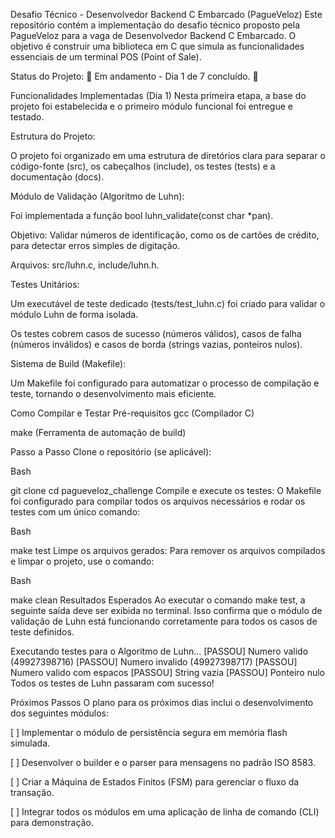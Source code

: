 Desafio Técnico - Desenvolvedor Backend C Embarcado (PagueVeloz)
Este repositório contém a implementação do desafio técnico proposto pela PagueVeloz para a vaga de Desenvolvedor Backend C Embarcado. O objetivo é construir uma biblioteca em C que simula as funcionalidades essenciais de um terminal POS (Point of Sale).

Status do Projeto: 🚧 Em andamento - Dia 1 de 7 concluído. 🚧

Funcionalidades Implementadas (Dia 1)
Nesta primeira etapa, a base do projeto foi estabelecida e o primeiro módulo funcional foi entregue e testado.

Estrutura do Projeto:

O projeto foi organizado em uma estrutura de diretórios clara para separar o código-fonte (src), os cabeçalhos (include), os testes (tests) e a documentação (docs).

Módulo de Validação (Algoritmo de Luhn):

Foi implementada a função bool luhn_validate(const char *pan).

Objetivo: Validar números de identificação, como os de cartões de crédito, para detectar erros simples de digitação.

Arquivos: src/luhn.c, include/luhn.h.

Testes Unitários:

Um executável de teste dedicado (tests/test_luhn.c) foi criado para validar o módulo Luhn de forma isolada.

Os testes cobrem casos de sucesso (números válidos), casos de falha (números inválidos) e casos de borda (strings vazias, ponteiros nulos).

Sistema de Build (Makefile):

Um Makefile foi configurado para automatizar o processo de compilação e teste, tornando o desenvolvimento mais eficiente.

Como Compilar e Testar
Pré-requisitos
gcc (Compilador C)

make (Ferramenta de automação de build)

Passo a Passo
Clone o repositório (se aplicável):

Bash

git clone <url-do-seu-repositorio>
cd pagueveloz_challenge
Compile e execute os testes:
O Makefile foi configurado para compilar todos os arquivos necessários e rodar os testes com um único comando:

Bash

make test
Limpe os arquivos gerados:
Para remover os arquivos compilados e limpar o projeto, use o comando:

Bash

make clean
Resultados Esperados
Ao executar o comando make test, a seguinte saída deve ser exibida no terminal. Isso confirma que o módulo de validação de Luhn está funcionando corretamente para todos os casos de teste definidos.

Executando testes para o Algoritmo de Luhn...
  [PASSOU] Numero valido (49927398716)
  [PASSOU] Numero invalido (49927398717)
  [PASSOU] Numero valido com espacos
  [PASSOU] String vazia
  [PASSOU] Ponteiro nulo
Todos os testes de Luhn passaram com sucesso!

Próximos Passos
O plano para os próximos dias inclui o desenvolvimento dos seguintes módulos:

[ ] Implementar o módulo de persistência segura em memória flash simulada.

[ ] Desenvolver o builder e o parser para mensagens no padrão ISO 8583.

[ ] Criar a Máquina de Estados Finitos (FSM) para gerenciar o fluxo da transação.

[ ] Integrar todos os módulos em uma aplicação de linha de comando (CLI) para demonstração.